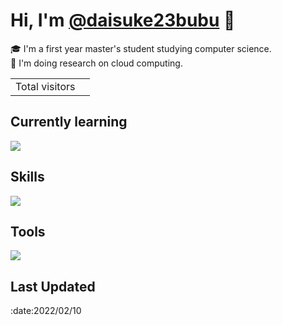 # Hi, I'm [@daisuke23bubu](https://loquacious-souffle-8ee1dc.netlify.app/) 👋
:mortar_board: I'm a first year master's student studying computer science.  
🔭 I'm doing research on cloud computing.
<table>
  <tr>
    <td>Total visitors</td>
    <td><img src="https://profile-counter.glitch.me/daisuke23bubu/count.svg" alt="" /></td>
  </tr>
</table>

<h2>Currently learning</h2>
<img src="https://skillicons.dev/icons?i=go,typescript,graphql,react,aws,docker&theme=light" />

<h2>Skills</h2>
<img src="https://skillicons.dev/icons?i=html,css,javascript,python,ruby,git&theme=light" />

<h2>Tools</h2>
<img src="https://skillicons.dev/icons?i=github,vscode,postman&theme=light" />

<h2>Last Updated</h2>
:date:2022/02/10
